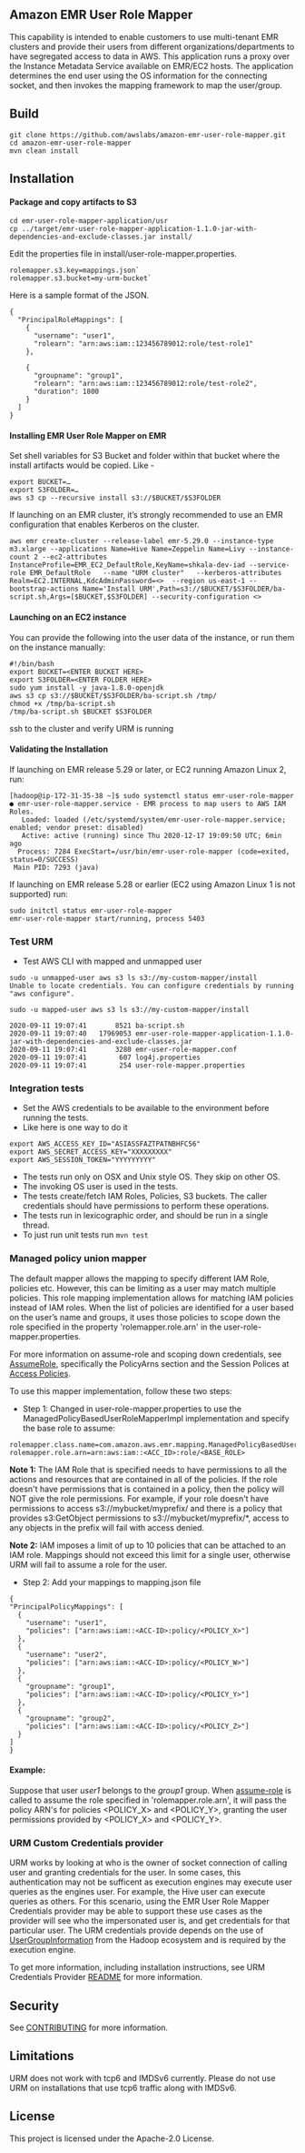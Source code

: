## Amazon EMR User Role Mapper

This capability is intended to enable customers to use multi-tenant EMR clusters and provide their users from different organizations/departments to have segregated access to data in AWS. This application runs a proxy over the Instance Metadata Service available on EMR/EC2 hosts. The application determines the end user using the OS information for the connecting socket, and then invokes the mapping framework to map the user/group.

## Build

```
git clone https://github.com/awslabs/amazon-emr-user-role-mapper.git
cd amazon-emr-user-role-mapper 
mvn clean install
```

## Installation

#### Package and copy artifacts to S3
```
cd emr-user-role-mapper-application/usr
cp ../target/emr-user-role-mapper-application-1.1.0-jar-with-dependencies-and-exclude-classes.jar install/
```

Edit the properties file in install/user-role-mapper.properties. 
 
```
rolemapper.s3.key=mappings.json`
rolemapper.s3.bucket=my-urm-bucket`
```

Here is a sample format of the JSON.

```
{
  "PrincipalRoleMappings": [
    {
      "username": "user1",
      "rolearn": "arn:aws:iam::123456789012:role/test-role1"
    },
   
    {
      "groupname": "group1",
      "rolearn": "arn:aws:iam::123456789012:role/test-role2",
      "duration": 1800
    }
  ]
}
```

#### Installing EMR User Role Mapper on EMR

Set shell variables for S3 Bucket and folder within that bucket where the install artifacts would be copied. Like -
```
export BUCKET=…
export S3FOLDER=…
aws s3 cp --recursive install s3://$BUCKET/$S3FOLDER
```

If launching on an EMR cluster, it’s strongly recommended to use an EMR configuration that enables Kerberos on the cluster. 

```
aws emr create-cluster --release-label emr-5.29.0 --instance-type m3.xlarge --applications Name=Hive Name=Zeppelin Name=Livy --instance-count 2 --ec2-attributes InstanceProfile=EMR_EC2_DefaultRole,KeyName=shkala-dev-iad --service-role EMR_DefaultRole   --name "URM cluster"   --kerberos-attributes Realm=EC2.INTERNAL,KdcAdminPassword=<>  --region us-east-1 --bootstrap-actions Name='Install URM',Path=s3://$BUCKET/$S3FOLDER/ba-script.sh,Args=[$BUCKET,$S3FOLDER] --security-configuration <>
```

#### Launching on an EC2 instance

You can provide the following into the user data of the instance, or run them on the instance manually:

```
#!/bin/bash
export BUCKET=<ENTER BUCKET HERE>
export S3FOLDER=<ENTER FOLDER HERE>
sudo yum install -y java-1.8.0-openjdk
aws s3 cp s3://$BUCKET/$S3FOLDER/ba-script.sh /tmp/
chmod +x /tmp/ba-script.sh
/tmp/ba-script.sh $BUCKET $S3FOLDER
```

ssh to the cluster and verify URM is running

#### Validating the Installation

If launching on EMR release 5.29 or later, or EC2 running Amazon Linux 2, run:

```
[hadoop@ip-172-31-35-38 ~]$ sudo systemctl status emr-user-role-mapper
● emr-user-role-mapper.service - EMR process to map users to AWS IAM Roles.
   Loaded: loaded (/etc/systemd/system/emr-user-role-mapper.service; enabled; vendor preset: disabled)
   Active: active (running) since Thu 2020-12-17 19:09:50 UTC; 6min ago
  Process: 7284 ExecStart=/usr/bin/emr-user-role-mapper (code=exited, status=0/SUCCESS)
 Main PID: 7293 (java)
```

If launching on EMR release 5.28 or earlier (EC2 using Amazon Linux 1 is not supported) run:

```
sudo initctl status emr-user-role-mapper
emr-user-role-mapper start/running, process 5403
```

### Test URM
- Test AWS CLI with mapped and unmapped user

```		
sudo -u unmapped-user aws s3 ls s3://my-custom-mapper/install
Unable to locate credentials. You can configure credentials by running "aws configure".
		
sudo -u mapped-user aws s3 ls s3://my-custom-mapper/install

2020-09-11 19:07:41       8521 ba-script.sh
2020-09-11 19:07:40   17969053 emr-user-role-mapper-application-1.1.0-jar-with-dependencies-and-exclude-classes.jar
2020-09-11 19:07:41       3280 emr-user-role-mapper.conf
2020-09-11 19:07:41        607 log4j.properties
2020-09-11 19:07:41        254 user-role-mapper.properties
```

### Integration tests
- Set the AWS credentials to be available to the environment before running the tests.
- Like here is one way to do it

```
export AWS_ACCESS_KEY_ID="ASIASSFAZTPATNBHFC56"
export AWS_SECRET_ACCESS_KEY="XXXXXXXXX"
export AWS_SESSION_TOKEN="YYYYYYYYY"
```
- The tests run only on OSX and Unix style OS. They skip on other OS.
- The invoking OS user is used in the tests.
- The tests create/fetch IAM Roles, Policies, S3 buckets. The caller credentials should have
permissions to perform these operations.
- The tests run in lexicographic order, and should be run in a single thread.
- To just run unit tests run `mvn test`

### Managed policy union mapper
The default mapper allows the mapping to specify different IAM Role, policies etc. However, this can be limiting as a user may match multiple policies. This role mapping implementation allows for matching IAM policies instead of IAM roles. When the list of policies are identified for a user based on the user’s name and groups, it uses those policies to scope down the role specified in the property 'rolemapper.role.arn' in the user-role-mapper.properties. 

For more information on assume-role and scoping down credentials, see [AssumeRole](https://docs.aws.amazon.com/STS/latest/APIReference/API_AssumeRole.html), specifically the PolicyArns section and the Session Polices at [Access Policies](https://docs.aws.amazon.com/IAM/latest/UserGuide/access_policies.html).

To use this mapper implementation, follow these two steps:

* Step 1: Changed in user-role-mapper.properties to use the ManagedPolicyBasedUserRoleMapperImpl implementation and specify the base role to assume:

```
rolemapper.class.name=com.amazon.aws.emr.mapping.ManagedPolicyBasedUserRoleMapperImpl
rolemapper.role.arn=arn:aws:iam::<ACC_ID>:role/<BASE_ROLE>
```


**Note 1:** The IAM Role that is specified needs to have permissions to all the actions and resources that are contained in all of the policies. If the role doesn't have permissions that is contained in a policy, then the policy will NOT give the role permissions. For example, if your role doesn't have permissions to access s3://mybucket/myprefix/ and there is a policy that provides s3:GetObject permissions to s3://mybucket/myprefix/*, access to any objects in the prefix will fail with access denied.

**Note 2:** IAM imposes a limit of up to 10 policies that can be attached to an IAM role. Mappings should not exceed this limit for a single user, otherwise URM will fail to assume a role for the user.


* Step 2: Add your mappings to mapping.json file

```
{
"PrincipalPolicyMappings": [
  {
    "username": "user1",
    "policies": ["arn:aws:iam::<ACC-ID>:policy/<POLICY_X>"]
  },
  {
    "username": "user2",
    "policies": ["arn:aws:iam::<ACC-ID>:policy/<POLICY_W>"]
  },
  {
    "groupname": "group1",
    "policies": ["arn:aws:iam::<ACC-ID>:policy/<POLICY_Y>"]
  },
  {
    "groupname": "group2",
    "policies": ["arn:aws:iam::<ACC-ID>:policy/<POLICY_Z>"]
  }
]
}
```

#### Example: 

Suppose that user *user1* belongs to the *group1* group. When [assume-role](https://docs.aws.amazon.com/STS/latest/APIReference/API_AssumeRole.html) is called to assume the role specified in 'rolemapper.role.arn', it will pass the policy ARN's for policies <POLICY_X> and <POLICY_Y>, granting the user permissions provided by <POLICY_X> and <POLICY_Y>.

### URM Custom Credentials provider

URM works by looking at who is the owner of socket connection of calling user and granting credentials for the user. In some cases, this authentication may not be sufficent as execution engines may execute user queries as the engines user. For example, the Hive user can execute queries as others. For this scenario, using the EMR User Role Mapper Credentials provider may be able to support these use cases as the provider will see who the impersonated user is, and get credentials for that particular user. The URM credentials provide depends on the use of [UserGroupInformation](https://hadoop.apache.org/docs/r1.2.1/Secure_Impersonation.html) from the Hadoop ecosystem and is required by the execution engine.  

To get more information, including installation instructions, see URM Credentials Provider [README](emr-user-role-mapper-credentials-provider/README.md) for more information.

## Security

See [CONTRIBUTING](CONTRIBUTING.md#security-issue-notifications) for more information.

## Limitations

URM does not work with tcp6 and IMDSv6 currently. Please do not use URM on installations that use tcp6 traffic along with IMDSv6.

## License

This project is licensed under the Apache-2.0 License.

